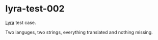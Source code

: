 # lyra-test-002

[Lyra](https://github.com/zetkin/lyra) test case.

Two languges, two strings, everything translated and nothing missing.
